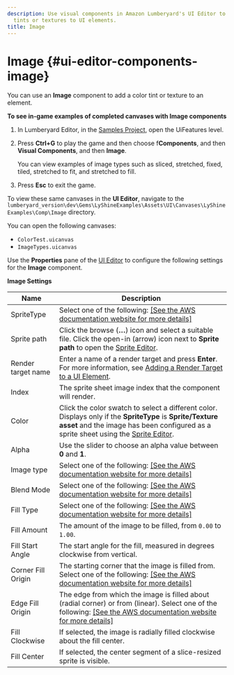 ```yaml
---
description: Use visual components in Amazon Lumberyard's UI Editor to add color
  tints or textures to UI elements.
title: Image
---
```

# Image {#ui-editor-components-image}

You can use an **Image** component to add a color tint or texture to an element\.

**To see in\-game examples of completed canvases with **Image** components**

1. In Lumberyard Editor, in the [Samples Project](/docs/userguide/samples/projects/samples.md), open the UiFeatures level\.

1. Press **Ctrl\+G** to play the game and then choose f**Components**, and then **Visual Components**, and then **Image**\.

   You can view examples of image types such as sliced, stretched, fixed, tiled, stretched to fit, and stretched to fill\.

1. Press **Esc** to exit the game\.

To view these same canvases in the **UI Editor**, navigate to the `lumberyard_version\dev\Gems\LyShineExamples\Assets\UI\Canvases\LyShineExamples\Comp\Image` directory\.

You can open the following canvases:
+ `ColorTest.uicanvas`
+ `ImageTypes.uicanvas`

Use the **Properties** pane of the [UI Editor](/docs/userguide/ui/editor/using) to configure the following settings for the **Image** component\.


**Image Settings**

| Name | Description |
| --- | --- |
| SpriteType |  Select one of the following: [\[See the AWS documentation website for more details\]](/docs/userguide/ui/editor/components-image)  |
| Sprite path |  Click the browse \(**…**\) icon and select a suitable file\. Click the open\-in \(arrow\) icon next to **Sprite path** to open the [Sprite Editor](/docs/user-guide/features/interactivity/user-interface/editor/sprite-editor.md)\.  |
| Render target name |  Enter a name of a render target and press **Enter**\. For more information, see [Adding a Render Target to a UI Element](/docs/userguide/components/render-to-texture#adding-render-target-to-UI-element)\.  |
| Index |  The sprite sheet image index that the component will render\.  |
| Color |  Click the color swatch to select a different color\.  Displays only if the **SpriteType** is **Sprite/Texture asset** and the image has been configured as a sprite sheet using the [Sprite Editor](/docs/user-guide/features/interactivity/user-interface/editor/sprite-editor.md)\.  |
| Alpha |  Use the slider to choose an alpha value between **0** and **1**\.  |
| Image type |  Select one of the following:  [\[See the AWS documentation website for more details\]](/docs/userguide/ui/editor/components-image)  |
| Blend Mode |  Select one of the following:  [\[See the AWS documentation website for more details\]](/docs/userguide/ui/editor/components-image)  |
| Fill Type |  Select one of the following:  [\[See the AWS documentation website for more details\]](/docs/userguide/ui/editor/components-image)  |
| Fill Amount |  The amount of the image to be filled, from `0.00` to `1.00`\.  |
| Fill Start Angle |  The start angle for the fill, measured in degrees clockwise from vertical\.  |
| Corner Fill Origin |  The starting corner that the image is filled from\. Select one of the following: [\[See the AWS documentation website for more details\]](/docs/userguide/ui/editor/components-image)  |
| Edge Fill Origin |  The edge from which the image is filled about \(radial corner\) or from \(linear\)\. Select one of the following: [\[See the AWS documentation website for more details\]](/docs/userguide/ui/editor/components-image)  |
| Fill Clockwise |  If selected, the image is radially filled clockwise about the fill center\.  |
| Fill Center |  If selected, the center segment of a slice\-resized sprite is visible\.  |